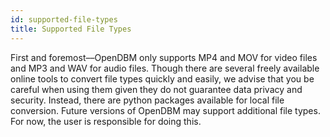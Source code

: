```yaml
---
id: supported-file-types
title: Supported File Types
---
```


First and foremost––OpenDBM only supports MP4 and MOV for video files and MP3 and WAV for audio files. Though there are several freely available online tools to convert file types quickly and easily, we advise that you be careful when using them given they do not guarantee data privacy and security. Instead, there are python packages available for local file conversion. Future versions of OpenDBM may support additional file types. For now, the user is responsible for doing this.